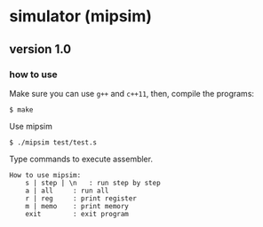 # simulator (mipsim)

## version 1.0

### how to use
Make sure you can use `g++` and `c++11`, then, compile the programs:
```
$ make
```
Use mipsim
```
$ ./mipsim test/test.s
```

Type commands to execute assembler.
```
How to use mipsim:
	s | step | \n	: run step by step
	a | all		: run all
	r | reg		: print register
	m | memo	: print memory
	exit		: exit program
```
